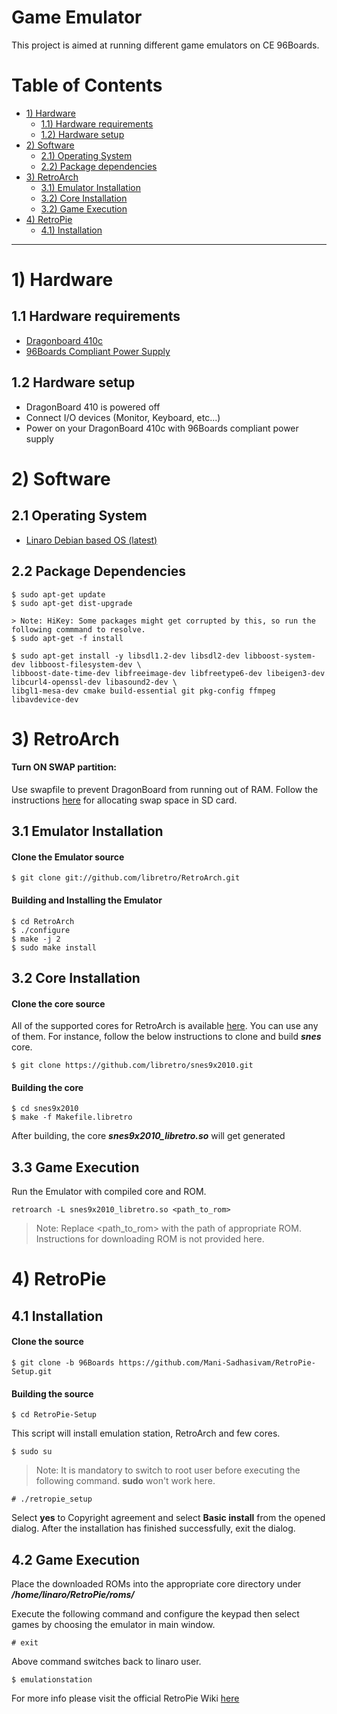 # Game Emulator

This project is aimed at running different game emulators on CE 96Boards.


# Table of Contents

- [1) Hardware](#1-hardware)
   - [1.1) Hardware requirements](#11-hardware-requirements)
   - [1.2) Hardware setup](#12-hardware-setup)
- [2) Software](#2-software)   
   - [2.1) Operating System](#21-operating-system)
   - [2.2) Package dependencies](#22-package-dependencies)
- [3) RetroArch](#3-retroarch)
   - [3.1) Emulator Installation](#31-emulator-installation)
   - [3.2) Core Installation](#32-core-installation)
   - [3.2) Game Execution](#33-game-execution)
- [4) RetroPie](#4-retropie)
   - [4.1) Installation](#41-installation)


***

# 1) Hardware

## 1.1 Hardware requirements

- [Dragonboard 410c](http://www.96boards.org/product/dragonboard410c/)
- [96Boards Compliant Power Supply](http://www.96boards.org/product/power/)

## 1.2 Hardware setup

- DragonBoard 410 is powered off
- Connect I/O devices (Monitor, Keyboard, etc...)
- Power on your DragonBoard 410c with 96Boards compliant power supply

# 2) Software

## 2.1 Operating System

- [Linaro Debian based OS (latest)](https://github.com/96boards/documentation/blob/master/ConsumerEdition/DragonBoard-410c/Downloads/Debian.md)

## 2.2 Package Dependencies

```shell
$ sudo apt-get update
$ sudo apt-get dist-upgrade

> Note: HiKey: Some packages might get corrupted by this, so run the following commmand to resolve.
$ sudo apt-get -f install

$ sudo apt-get install -y libsdl1.2-dev libsdl2-dev libboost-system-dev libboost-filesystem-dev \
libboost-date-time-dev libfreeimage-dev libfreetype6-dev libeigen3-dev libcurl4-openssl-dev libasound2-dev \
libgl1-mesa-dev cmake build-essential git pkg-config ffmpeg libavdevice-dev
```
# 3) RetroArch

#### Turn ON SWAP partition:

Use swapfile to prevent DragonBoard from running out of RAM. Follow the instructions [here](https://github.com/96boards/documentation/blob/master/ConsumerEdition/CE-Extras/Configuration/SDSwapSpace.md) for allocating swap space in SD card.

## 3.1 Emulator Installation

#### Clone the Emulator source

```shell
$ git clone git://github.com/libretro/RetroArch.git
```
#### Building and Installing the Emulator

```shell
$ cd RetroArch
$ ./configure
$ make -j 2
$ sudo make install
```
## 3.2 Core Installation

#### Clone the core source

All of the supported cores for RetroArch is available [here](https://github.com/libretro/). You can use any of them. For instance, follow the below instructions to clone and build ***snes*** core.

```shell
$ git clone https://github.com/libretro/snes9x2010.git
```
#### Building the core

```shell
$ cd snes9x2010 
$ make -f Makefile.libretro
```
After building, the core ***snes9x2010_libretro.so*** will get generated

## 3.3 Game Execution

Run the Emulator with compiled core and ROM.

```shell
retroarch -L snes9x2010_libretro.so <path_to_rom>
```
> Note: Replace <path_to_rom> with the path of appropriate ROM. Instructions for downloading ROM is not provided here.

# 4) RetroPie

## 4.1 Installation

#### Clone the source

```shell
$ git clone -b 96Boards https://github.com/Mani-Sadhasivam/RetroPie-Setup.git
```
#### Building the source

```shell
$ cd RetroPie-Setup
```
This script will install emulation station, RetroArch and few cores.

```shell
$ sudo su
```
> Note: It is mandatory to switch to root user before executing the following command. **sudo** won't work here.

```shell
# ./retropie_setup
```

Select **yes** to Copyright agreement and select **Basic install** from the opened dialog. After the installation has finished successfully, exit the dialog.

## 4.2 Game Execution

Place the downloaded ROMs into the appropriate core directory under ***/home/linaro/RetroPie/roms/***

Execute the following command and configure the keypad then select games by choosing the emulator in main window.

```shell
# exit
```
Above command switches back to linaro user.

```shell
$ emulationstation
```

For more info please visit the official RetroPie Wiki [here](https://github.com/retropie/retropie-setup/wiki/First-Installation)
